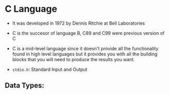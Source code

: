 # C Language

- It was developed in 1972 by Dennis Ritchie at Bell Laboratories

- C is the succesor of language B, C89 and C99 were previous version of C

- C is a mid-level language since it doesn't provide all the functionality found in high level languages but it provides you with all the building blocks that you will need to produce the results you want.

- `stdio.h`: Standard Input and Output

## Data Types:

